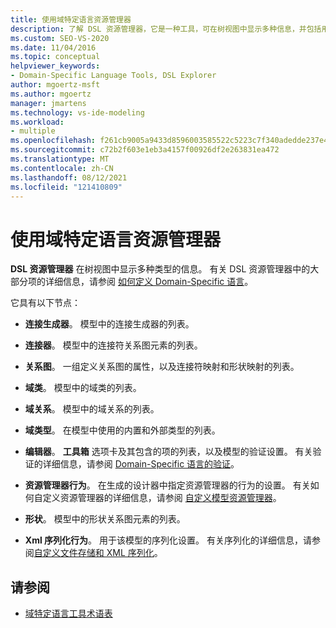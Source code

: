 ```yaml
---
title: 使用域特定语言资源管理器
description: 了解 DSL 资源管理器，它是一种工具，可在树视图中显示多种信息，并包括用于定义域特定语言的多个节点。
ms.custom: SEO-VS-2020
ms.date: 11/04/2016
ms.topic: conceptual
helpviewer_keywords:
- Domain-Specific Language Tools, DSL Explorer
author: mgoertz-msft
ms.author: mgoertz
manager: jmartens
ms.technology: vs-ide-modeling
ms.workload:
- multiple
ms.openlocfilehash: f261cb9005a9433d8596003585522c5223c7f340adedde237e4944fd894b281c
ms.sourcegitcommit: c72b2f603e1eb3a4157f00926df2e263831ea472
ms.translationtype: MT
ms.contentlocale: zh-CN
ms.lasthandoff: 08/12/2021
ms.locfileid: "121410809"
---
```

# <a name="working-with-the-domain-specific-language-explorer"></a>使用域特定语言资源管理器
**DSL 资源管理器** 在树视图中显示多种类型的信息。 有关 DSL 资源管理器中的大部分项的详细信息，请参阅 [如何定义 Domain-Specific 语言](../modeling/how-to-define-a-domain-specific-language.md)。

 它具有以下节点：

- **连接生成器**。 模型中的连接生成器的列表。

- **连接器**。 模型中的连接符关系图元素的列表。

- **关系图**。 一组定义关系图的属性，以及连接符映射和形状映射的列表。

- **域类**。 模型中的域类的列表。

- **域关系**。 模型中的域关系的列表。

- **域类型**。 在模型中使用的内置和外部类型的列表。

- **编辑器**。 **工具箱** 选项卡及其包含的项的列表，以及模型的验证设置。 有关验证的详细信息，请参阅 [Domain-Specific 语言的验证](../modeling/validation-in-a-domain-specific-language.md)。

- **资源管理器行为**。 在生成的设计器中指定资源管理器的行为的设置。 有关如何自定义资源管理器的详细信息，请参阅 [自定义模型资源管理器](../modeling/customizing-the-model-explorer.md)。

- **形状**。 模型中的形状关系图元素的列表。

- **Xml 序列化行为**。 用于该模型的序列化设置。 有关序列化的详细信息，请参阅[自定义文件存储和 XML 序列化](../modeling/customizing-file-storage-and-xml-serialization.md)。

## <a name="see-also"></a>请参阅

- [域特定语言工具术语表](/previous-versions/bb126564(v=vs.100))